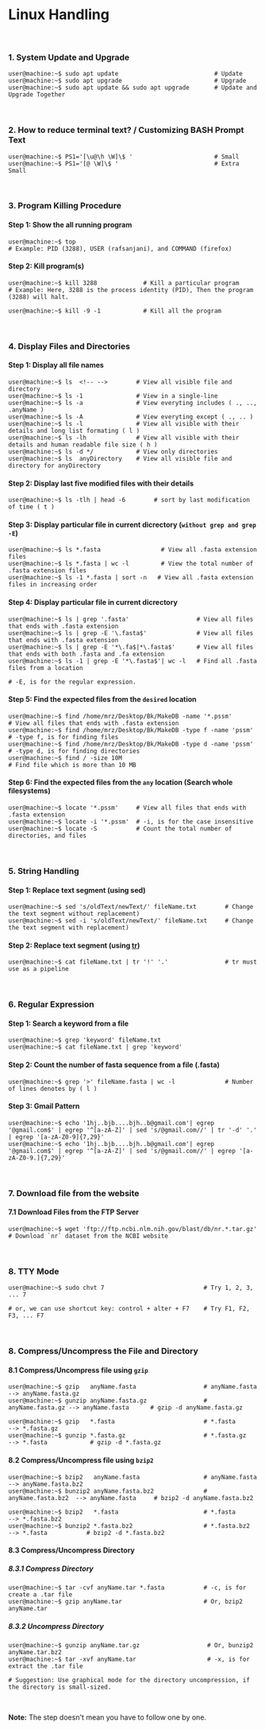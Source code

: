 # Linux Handling
&nbsp;

### 1. System Update and Upgrade
```console
user@machine:~$ sudo apt update                           # Update
user@machine:~$ sudo apt upgrade                          # Upgrade
user@machine:~$ sudo apt update && sudo apt upgrade       # Update and Upgrade Together
```

&nbsp;

### 2. How to reduce terminal text? / Customizing BASH Prompt Text
```console
user@machine:~$ PS1='[\u@\h \W]\$ '                       # Small
user@machine:~$ PS1='[@ \W]\$ '                           # Extra Small
```

&nbsp;

### 3. Program Killing Procedure
#### Step 1: Show the all running program
```console
user@machine:~$ top
# Example: PID (3288), USER (rafsanjani), and COMMAND (firefox)
```

#### Step 2: Kill program(s)
```console
user@machine:~$ kill 3288             # Kill a particular program
# Example: Here, 3288 is the process identity (PID), Then the program (3288) will halt.

user@machine:~$ kill -9 -1            # Kill all the program
```
&nbsp;

### 4. Display Files and Directories

#### Step 1: Display all file names
```console
user@machine:~$ ls  <!-- -->        # View all visible file and directory
user@machine:~$ ls -1               # View in a single-line
user@machine:~$ ls -a               # View everyting includes ( ., .., .anyName )
user@machine:~$ ls -A               # View everyting except ( ., .. )
user@machine:~$ ls -l               # View all visible with their details and long list formating ( l ) 
user@machine:~$ ls -lh              # View all visible with their details and human readable file size ( h ) 
user@machine:~$ ls -d */            # View only directories
user@machine:~$ ls  anyDirectory    # View all visible file and directory for anyDirectory
```

#### Step 2: Display last five modified files with their details
```console
user@machine:~$ ls -tlh | head -6        # sort by last modification of time ( t )
```

#### Step 3: Display particular file in current dicrectory (`without grep and grep -E`)
```console
user@machine:~$ ls *.fasta                 # View all .fasta extension files
user@machine:~$ ls *.fasta | wc -l         # View the total number of .fasta extension files
user@machine:~$ ls -1 *.fasta | sort -n   # View all .fasta extension files in increasing order
```

#### Step 4: Display particular file in current dicrectory
```console
user@machine:~$ ls | grep '.fasta'                   # View all files that ends with .fasta extension  
user@machine:~$ ls | grep -E '\.fasta$'              # View all files that ends with .fasta extension  
user@machine:~$ ls | grep -E '*\.fa$|*\.fasta$'      # View all files that ends with both .fasta and .fa extension
user@machine:~$ ls -1 | grep -E '*\.fasta$'| wc -l   # Find all .fasta files from a location

# -E, is for the regular expression.
```

#### Step 5: Find the expected files from the `desired` location
```console
user@machine:~$ find /home/mrz/Desktop/Bk/MakeDB -name '*.pssm'          # View all files that ends with .fasta extension   
user@machine:~$ find /home/mrz/Desktop/Bk/MakeDB -type f -name 'pssm'  # -type f, is for finding files
user@machine:~$ find /home/mrz/Desktop/Bk/MakeDB -type d -name 'pssm'  # -type d, is for finding directories
user@machine:~$ find / -size 10M                                       # Find file which is more than 10 MB
```

#### Step 6: Find the expected files from the `any` location (Search whole filesystems)
```console
user@machine:~$ locate '*.pssm'     # View all files that ends with .fasta extension
user@machine:~$ locate -i '*.pssm'  # -i, is for the case insensitive
user@machine:~$ locate -S           # Count the total number of directories, and files
```


&nbsp;

### 5. String Handling
#### Step 1: Replace text segment (using sed)
```console
user@machine:~$ sed 's/oldText/newText/' fileName.txt        # Change the text segment without replacement) 
user@machine:~$ sed -i 's/oldText/newText/' fileName.txt     # Change the text segment with replacement) 
```
#### Step 2: Replace text segment (using [tr](https://www.youtube.com/watch?v=i0Q8LRSiUZ4))
```console
user@machine:~$ cat fileName.txt | tr '!' '.'                # tr must use as a pipeline
```

&nbsp;

### 6. Regular Expression
#### Step 1: Search a keyword from a file
```console
user@machine:~$ grep 'keyword' fileName.txt
user@machine:~$ cat fileName.txt | grep 'keyword'
```

#### Step 2: Count the number of fasta sequence from a file (.fasta)
```console
user@machine:~$ grep '>' fileName.fasta | wc -l              # Number of lines denotes by ( l )
```

#### Step 3: Gmail Pattern
```console
user@machine:~$ echo '1hj..bjb....bjh..b@gmail.com'| egrep '@gmail.com$' | egrep '^[a-zA-Z]' | sed 's/@gmail.com//' | tr '-d' '.' | egrep '[a-zA-Z0-9]{7,29}' 
user@machine:~$ echo '1hj..bjb....bjh..b@gmail.com'| egrep '@gmail.com$' | egrep '^[a-zA-Z]' | sed 's/@gmail.com//' | egrep '[a-zA-Z0-9.]{7,29}' 
```

&nbsp;

### 7. Download file from the website 
#### 7.1 Download Files from the FTP Server 
```console
user@machine:~$ wget 'ftp://ftp.ncbi.nlm.nih.gov/blast/db/nr.*.tar.gz'   # Download `nr` dataset from the NCBI website   
```

&nbsp;

### 8. TTY Mode
```console
user@machine:~$ sudo chvt 7                            # Try 1, 2, 3, ... 7 

# or, we can use shortcut key: control + alter + F7    # Try F1, F2, F3, ... F7 
```

&nbsp;

### 8. Compress/Uncompress the File and Directory
#### 8.1 Compress/Uncompress file using `gzip`
```console
user@machine:~$ gzip   anyName.fasta                   # anyName.fasta    --> anyName.fasta.gz
user@machine:~$ gunzip anyName.fasta.gz                # anyName.fasta.gz --> anyName.fasta      # gzip -d anyName.fasta.gz

user@machine:~$ gzip   *.fasta                         # *.fasta          --> *.fasta.gz
user@machine:~$ gunzip *.fasta.gz                      # *.fasta.gz       --> *.fasta            # gzip -d *.fasta.gz
```

#### 8.2 Compress/Uncompress file using `bzip2`
```console
user@machine:~$ bzip2   anyName.fasta                  # anyName.fasta      --> anyName.fasta.bz2
user@machine:~$ bunzip2 anyName.fasta.bz2              # anyName.fasta.bz2  --> anyName.fasta     # bzip2 -d anyName.fasta.bz2

user@machine:~$ bzip2   *.fasta                        # *.fasta            --> *.fasta.bz2
user@machine:~$ bunzip2 *.fasta.bz2                    # *.fasta.bz2        --> *.fasta           # bzip2 -d *.fasta.bz2
```

#### 8.3 Compress/Uncompress Directory
##### 8.3.1 Compress Directory
```console
user@machine:~$ tar -cvf anyName.tar *.fasta           # -c, is for create a .tar file
user@machine:~$ gzip anyName.tar                       # Or, bzip2 anyName.tar
```

##### 8.3.2 Uncompress Directory
```console
user@machine:~$ gunzip anyName.tar.gz                   # Or, bunzip2 anyName.tar.bz2
user@machine:~$ tar -xvf anyName.tar                    # -x, is for extract the .tar file

# Suggestion: Use graphical mode for the directory uncompression, if the directory is small-sized.
```

&nbsp;
&nbsp;


**Note:** The step doesn't mean you have to follow one by one.
